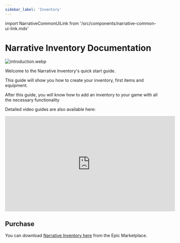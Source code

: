 ```yaml
---
sidebar_label: 'Inventory'
---
```


import NarrativeCommonUiLink from '/src/components/narrative-common-ui-link.mdx'

# Narrative Inventory Documentation

![introduction.webp](//img/inventory/introduction.webp)

Welcome to the Narrative Inventory's quick start guide. 

This guide will show you how to create your inventory, first items and equipment. 

After this guide, you will know how to add an inventory to your game with all the necessary functionality

<NarrativeCommonUiLink></NarrativeCommonUiLink>

Detailed video guides are also available here:

<iframe width="560" height="315" src="https://www.youtube.com/embed/ZfvnQaNQRIo?si=63GsS9IZJKiLcpln" title="YouTube video player" frameborder="0" allow="accelerometer; autoplay; clipboard-write; encrypted-media; gyroscope; picture-in-picture; web-share" referrerpolicy="strict-origin-when-cross-origin" allowfullscreen></iframe>

## Purchase

You can download [Narrative Inventory here](https://www.unrealengine.com/marketplace/en-US/product/narrative-inventory-networked-lightweight-inventory-system) from the Epic Marketplace.
